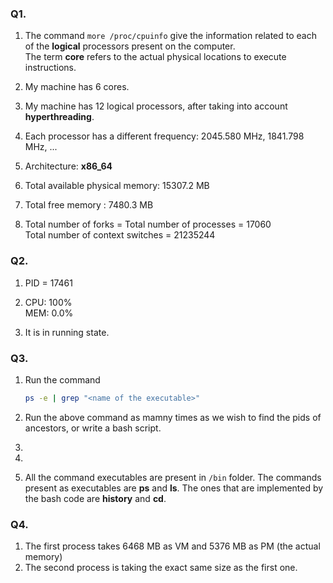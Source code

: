 ### Q1.
1. The command `more /proc/cpuinfo` give the information related to each of the **logical** processors present on the computer.  
The term **core** refers to the actual physical locations to execute instructions.

2. My machine has 6 cores.

3. My machine has 12 logical processors, after taking into account **hyperthreading**.

4. Each processor has a different frequency: 2045.580 MHz, 1841.798 MHz, ...

5. Architecture: **x86_64**

6. Total available physical memory: 15307.2 MB

7. Total free memory : 7480.3 MB

8. Total number of forks = Total number of processes = 17060  
   Total number of context switches = 21235244


### Q2.

1. PID = 17461

2. CPU: 100%  
   MEM: 0.0%

3. It is in running state.

### Q3.

1. Run the command
    ```bash
    ps -e | grep "<name of the executable>"
    ```

2. Run the above command as mamny times as we wish to find the pids of ancestors, or write a bash script.

3.

4.

5. All the command executables are present in `/bin` folder. 
   The commands present as executables are **ps** and **ls**. The ones that are implemented by the bash code are **history** and **cd**.

### Q4.

1. The first process takes 6468 MB as VM and 5376 MB as PM (the actual memory)
2. The second process is taking the exact same size as the first one.